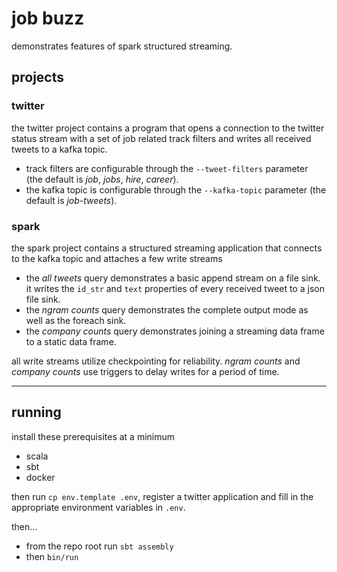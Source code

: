 # job buzz

demonstrates features of spark structured streaming.

## projects

### twitter

the twitter project contains a program that opens a connection to the twitter status stream with a set of job related track filters and writes all received tweets to a kafka topic.

* track filters are configurable through the `--tweet-filters` parameter (the default is *job*, *jobs*, *hire*, *career*).
* the kafka topic is configurable through the `--kafka-topic` parameter (the default is *job-tweets*).

### spark

the spark project contains a structured streaming application that connects to the kafka topic and attaches a few write streams 

* the *all tweets* query demonstrates a basic append stream on a file sink. it writes the `id_str` and `text` properties of every received tweet to a json file sink.
* the *ngram counts* query demonstrates the complete output mode as well as the foreach sink. 
* the *company counts* query demonstrates joining a streaming data frame to a static data frame.

all write streams utilize checkpointing for reliability. *ngram counts* and *company counts* use triggers to delay writes for a period of time.

---

## running

install these prerequisites at a minimum

* scala
* sbt 
* docker

then run `cp env.template .env`, register a twitter application and fill in the appropriate environment variables in `.env`.

then...

* from the repo root run `sbt assembly`
* then `bin/run`


